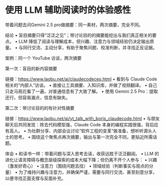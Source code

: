 # 使用 LLM 辅助阅读时的体验感性

带着问题去问Gemini 2.5 pro做摘要：同一素材，两次摘要，完全不同。


结论
	•	盲目摘要只得“泛泛之见”；带讨论目的的摘要能挖出与我们真正相关的要点。
	•	LLM 降低了阅读与理解成本，但兴趣、注意力与领域经验仍决定输出质量。
	•	与同行交流、主动分享，有助于聚焦问题、校准判断，并寻找正反证据。

案例：同一个 YouTube 访谈，两次摘要

第一次：盲目的新内容摘要

链接：https://www.laobu.net/ai/claudecodeceo.html
	•	看到与 Claude Code 相关的“内部人”访谈。
	•	直接让工具摘要、入知识库，并做了视频翻译。
	•	自己只走马观花看了一遍，对普通信息有了大致了解。
	•	使用 Gemini 2.5 Pro：提取还行，但容易漏点，信息有缺失。

第二次：带讨论目的的有针对性摘要

链接：https://www.laobu.net/ai/yt_talk_with_boris_claudecode.html
	•	与朋友聊天后共同发现：除去代码模型强，Claude Code 本身的编程实践很强，背后应有高人。
	•	为社群分享、内部会议讨论“软件工程的变革”做准备，想听听源头人士的思考。
	•	围绕这个聚焦点再次摘要，输出与第一次完全不同，更贴近所需话题。

体会
	•	和读书一样：带着问题与深入思考去读，收获远胜于泛泛翻阅。
	•	LLM 的进化让语言障碍与概念层级探索的成本大幅下降；但仍离不开个人参与：
	•	兴趣（激发好奇心）
	•	注意力（围绕问题去找）
	•	领域经验（判断事实与观点的分量）
	•	为了维持兴趣与注意力，并确保严谨，需要与同行交流、甚至刻意分享，以便寻找正面支撑与反面补充。